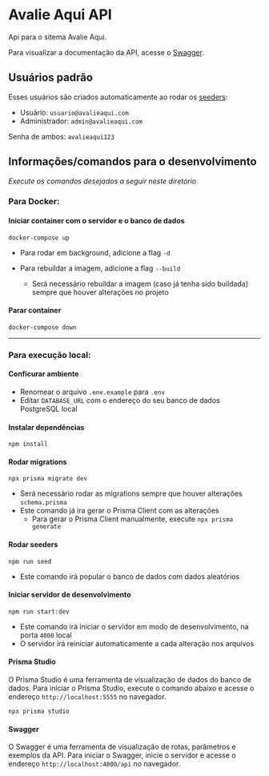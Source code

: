 # Avalie Aqui API

Api para o sitema Avalie Aqui.

Para visualizar a documentação da API, acesse o [Swagger](#swagger).

## Usuários padrão

Esses usuários são criados automaticamente ao rodar os [seeders](#rodar-seeders):

- Usuário: `usuario@avalieaqui.com`
- Administrador: `admin@avalieaqui.com`

Senha de ambos: `avalieaqui123`

## Informações/comandos para o desenvolvimento

_Execute os comandos desejados a seguir neste diretório_

### Para Docker:

#### Iniciar container com o servidor e o banco de dados

```
docker-compose up
```

- Para rodar em background, adicione a flag `-d`

- Para rebuildar a imagem, adicione a flag `--build`
  - Será necessário rebuildar a imagem (caso já tenha sido buildada) sempre que houver alterações no projeto

#### Parar container

```
docker-compose down
```

---

### Para execução local:

#### Conficurar ambiente

- Renomear o arquivo `.env.example` para `.env`
- Editar `DATABASE_URL` com o endereço do seu banco de dados PostgreSQL local

#### Instalar dependências

```
npm install
```

#### Rodar migrations

```
npx prisma migrate dev
```

- Será necessário rodar as migrations sempre que houver alterações `schema.prisma`
- Este comando já ira gerar o Prisma Client com as alterações
  - Para gerar o Prisma Client manualmente, execute `npx prisma generate`

#### Rodar seeders

```
npm run seed
```

- Este comando irá popular o banco de dados com dados aleatórios

#### Iniciar servidor de desenvolvimento

```
npm run start:dev
```

- Este comando irá iniciar o servidor em modo de desenvolvimento, na porta `4000` local
- O servidor irá reiniciar automaticamente a cada alteração nos arquivos

#### Prisma Studio

O Prisma Studio é uma ferramenta de visualização de dados do banco de dados. Para iniciar o Prisma Studio, execute o comando abaixo e acesse o endereço `http://localhost:5555` no navegador.

```
npx prisma studio
```

#### Swagger

O Swagger é uma ferramenta de visualização de rotas, parâmetros e exemplos da API. Para iniciar o Swagger, inicie o servidor e acesse o endereço `http://localhost:4000/api` no navegador.
